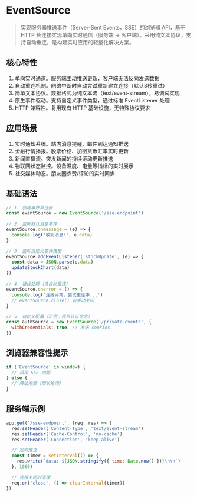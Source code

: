 # EventSource

> 实现服务器推送事件（Server-Sent Events，SSE）的浏览器 API，基于 HTTP 长连接实现单向实时通信（服务端 →
> 客户端）。采用纯文本协议，支持自动重连，是构建实时应用的轻量化解决方案。

## 核心特性

1. 单向实时通道。服务端主动推送更新，客户端无法反向发送数据
2. 自动重连机制。网络中断时自动尝试重新建立连接（默认3秒重试）
3. 简单文本协议。数据格式为纯文本流（text/event-stream），易调试实现
4. 原生事件驱动。支持自定义事件类型，通过标准 EventListener 处理
5. HTTP 兼容性。复用现有 HTTP 基础设施，无特殊协议要求

## 应用场景

1. 实时通知系统。站内消息提醒、邮件到达通知推送
2. 金融行情播报。股票价格、加密货币汇率实时更新
3. 新闻直播流。突发新闻的持续滚动更新推送
4. 物联网状态监控。设备温度、电量等指标的实时展示
5. 社交媒体动态。朋友圈点赞/评论的实时同步

## 基础语法

```js
// 1. 创建事件源连接
const eventSource = new EventSource('/sse-endpoint')

// 2. 监听默认消息事件
eventSource.onmessage = (e) => {
  console.log('收到消息:', e.data)
}

// 3. 监听自定义事件类型
eventSource.addEventListener('stockUpdate', (e) => {
  const data = JSON.parse(e.data)
  updateStockChart(data)
})

// 4. 错误处理（含自动重连）
eventSource.onerror = () => {
  console.log('连接异常，尝试重连中...')
  // eventSource.close() 可手动关闭
}

// 5. 自定义配置（示例：携带认证信息）
const authSource = new EventSource('/private-events', {
  withCredentials: true, // 发送 cookies
})
```

## 浏览器兼容性提示

```js
if ('EventSource' in window) {
  // 启用 SSE 功能
} else {
  // 降级方案（如长轮询）
}
```

## 服务端示例

```js
app.get('/sse-endpoint', (req, res) => {
  res.setHeader('Content-Type', 'text/event-stream')
  res.setHeader('Cache-Control', 'no-cache')
  res.setHeader('Connection', 'keep-alive')

  // 定时推送
  const timer = setInterval(() => {
    res.write(`data: ${JSON.stringify({ time: Date.now() })}\n\n`)
  }, 1000)

  // 连接关闭时清理
  req.on('close', () => clearInterval(timer))
})
```
